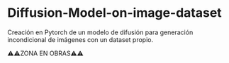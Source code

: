 # Diffusion-Model-on-image-dataset
Creación en Pytorch de un modelo de difusión para generación incondicional de imágenes con un dataset propio.

⚠️⚠️ZONA EN OBRAS⚠️⚠️
